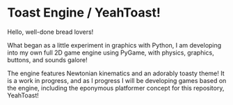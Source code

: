 # Toast Engine / YeahToast!

Hello, well-done bread lovers!

What began as a little experiment in graphics with Python, I am developing into my own full 2D game engine using PyGame, with physics, graphics, buttons, and sounds galore!

The engine features Newtonian kinematics and an adorably toasty theme!  It is a work in progress, and as I progress I will be developing games based on the engine, including the eponymous platformer concept for this repository, YeahToast!
